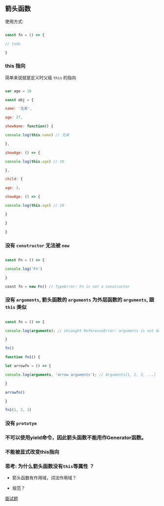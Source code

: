 ## 箭头函数

使用方式:

```js

const fn = () => {

// todo

}

```

### this 指向

简单来说就是定义时父级 `this` 的指向

```js

var age = 18

const obj = {

name: '无来',

age: 27,

showName: function() {

console.log(this.name) // 无来

},

showAge: () => {

console.log(this.age) // 18

},

child: {

age: 3,

showAge: () => {

console.log(this.age) // 18

}

}

}

```

### 没有 `conutructor` 无法被 `new`

```js

const Fn = () => {

console.log('Fn')

}

cosnt fn = new Fn() // TypeError: Fn is not a constructor

```

### 没有 `arguments`, 箭头函数的 `arguments` 为外层函数的 `arguments`, 跟 `this` 类似

```js

const fn = () => {

console.log(arguments); // Uncaught ReferenceError: arguments is not defined

}

fn()

function fn1() {

let arrowfn = () => {

console.log(arguments, 'arrow arguments'); // Arguments[1, 2, 3, ...]

}

arrowfn()

}

fn1(1, 2, 3)

```

### 没有 `prototye`

### 不可以使用yield命令，因此箭头函数不能用作Generator函数。

### 不能被显式改变this指向

### 思考: 为什么箭头函数没有`this`等属性 ？

* 箭头函数有作用域，词法作用域？

* 规范？

[面试题](https://muyiy.cn/blog/3/3.2.html#%E9%A2%98%E7%9B%AE1)